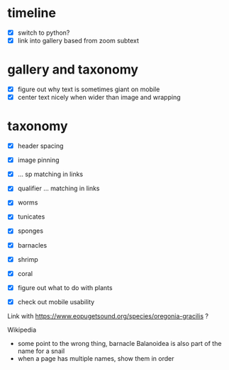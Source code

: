 
# timeline

- [x] switch to python?
- [x] link into gallery based from zoom subtext

# gallery and taxonomy

- [x] figure out why text is sometimes giant on mobile
- [x] center text nicely when wider than image and wrapping

# taxonomy

- [x] header spacing
- [x] image pinning
- [x] ... sp matching in links
- [x] qualifier ... matching in links
- [x] worms
- [x] tunicates
- [x] sponges
- [x] barnacles
- [x] shrimp
- [x] coral
- [x] figure out what to do with plants
- [x] check out mobile usability


Link with https://www.eopugetsound.org/species/oregonia-gracilis ?


Wikipedia
- some point to the wrong thing, barnacle Balanoidea is also part of the name
  for a snail
- when a page has multiple names, show them in order
